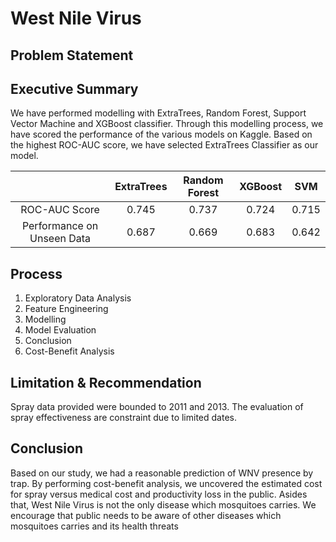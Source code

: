 # West Nile Virus

## Problem Statement



## Executive Summary

We have performed modelling with ExtraTrees, Random Forest, Support Vector Machine and XGBoost classifier. Through this modelling process, we have scored the performance of the various models on Kaggle. Based on the highest ROC-AUC score, we have selected ExtraTrees Classifier as our model.



|                            | ExtraTrees | Random Forest | XGBoost |  SVM  |
| :------------------------: | :--------: | :-----------: | :-----: | :---: |
|       ROC-AUC Score        |   0.745    |     0.737     |  0.724  | 0.715 |
| Performance on Unseen Data |   0.687    |     0.669     |  0.683  | 0.642 |



## Process

1. Exploratory Data Analysis
2. Feature Engineering
3. Modelling
4. Model Evaluation
5. Conclusion
6. Cost-Benefit Analysis



## Limitation & Recommendation



Spray data provided were bounded to 2011 and 2013.  The evaluation of spray effectiveness are constraint due to limited dates.



## Conclusion

Based on our study, we had a reasonable prediction of WNV presence by trap. By performing cost-benefit analysis, we uncovered the estimated cost for spray versus medical cost and productivity loss in the public. Asides that, West Nile Virus is not the only disease which mosquitoes carries. We encourage that public needs to be aware of other diseases which mosquitoes carries and its health threats







